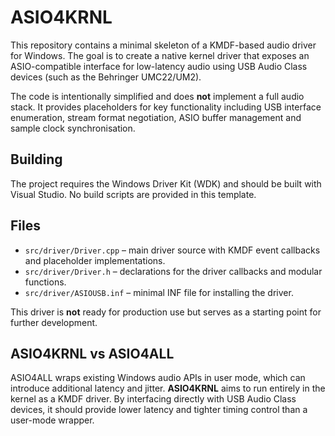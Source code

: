 # ASIO4KRNL

This repository contains a minimal skeleton of a KMDF-based audio driver for Windows. The goal is to create a native kernel driver that exposes an ASIO-compatible interface for low-latency audio using USB Audio Class devices (such as the Behringer UMC22/UM2).

The code is intentionally simplified and does **not** implement a full audio stack. It provides placeholders for key functionality including USB interface enumeration, stream format negotiation, ASIO buffer management and sample clock synchronisation.

## Building

The project requires the Windows Driver Kit (WDK) and should be built with Visual Studio. No build scripts are provided in this template.

## Files

- `src/driver/Driver.cpp` – main driver source with KMDF event callbacks and placeholder implementations.
- `src/driver/Driver.h` – declarations for the driver callbacks and modular functions.
- `src/driver/ASIOUSB.inf` – minimal INF file for installing the driver.

This driver is **not** ready for production use but serves as a starting point for further development.

## ASIO4KRNL vs ASIO4ALL

ASIO4ALL wraps existing Windows audio APIs in user mode, which can introduce additional latency and jitter. **ASIO4KRNL** aims to run entirely in the kernel as a KMDF driver. By interfacing directly with USB Audio Class devices, it should provide lower latency and tighter timing control than a user-mode wrapper.

